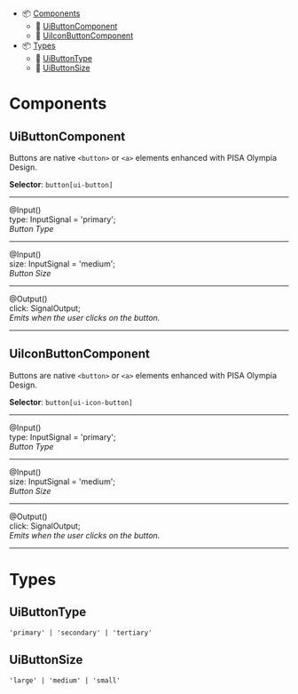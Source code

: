 - 📦 [Components](#components)
  - 📂 [UiButtonComponent](#uibuttoncomponent)
  - 📂 [UiIconButtonComponent](#uiiconbuttoncomponent)
- 📦 [Types](#types)
  - 📂 [UiButtonType](#uibuttontype)
  - 📂 [UiButtonSize](#uibuttonsize)

# Components

## UiButtonComponent

Buttons are native `<button>` or `<a>` elements enhanced with PISA Olympia Design.

**Selector**: `button[ui-button]`

---

@Input()\
type: InputSignal<UiButtonType> = 'primary';\
*Button Type*

---

@Input()\
size: InputSignal<UiButtonSize> = 'medium';\
*Button Size*

---

@Output()\
click: SignalOutput<MouseEvent>;\
*Emits when the user clicks on the button.*

---

## UiIconButtonComponent

Buttons are native `<button>` or `<a>` elements enhanced with PISA Olympia Design.

**Selector**: `button[ui-icon-button]`

---

@Input()\
type: InputSignal<UiButtonType> = 'primary';\
*Button Type*

---

@Input()\
size: InputSignal<UiButtonSize> = 'medium';\
*Button Size*

---

@Output()\
click: SignalOutput<MouseEvent>;\
*Emits when the user clicks on the button.*

---

# Types

## UiButtonType

`'primary' | 'secondary' | 'tertiary'`

## UiButtonSize

`'large' | 'medium' | 'small'`
